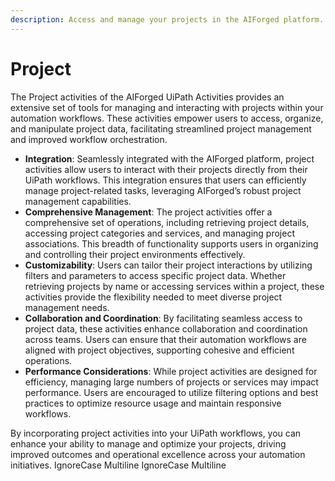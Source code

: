 ```yaml
---
description: Access and manage your projects in the AIForged platform.
---
```


# Project

The Project activities of the AIForged UiPath Activities provides an extensive set of tools for managing and interacting with projects within your automation workflows. These activities empower users to access, organize, and manipulate project data, facilitating streamlined project management and improved workflow orchestration.

* **Integration**: Seamlessly integrated with the AIForged platform, project activities allow users to interact with their projects directly from their UiPath workflows. This integration ensures that users can efficiently manage project-related tasks, leveraging AIForged’s robust project management capabilities.
* **Comprehensive Management**: The project activities offer a comprehensive set of operations, including retrieving project details, accessing project categories and services, and managing project associations. This breadth of functionality supports users in organizing and controlling their project environments effectively.
* **Customizability**: Users can tailor their project interactions by utilizing filters and parameters to access specific project data. Whether retrieving projects by name or accessing services within a project, these activities provide the flexibility needed to meet diverse project management needs.
* **Collaboration and Coordination**: By facilitating seamless access to project data, these activities enhance collaboration and coordination across teams. Users can ensure that their automation workflows are aligned with project objectives, supporting cohesive and efficient operations.
* **Performance Considerations**: While project activities are designed for efficiency, managing large numbers of projects or services may impact performance. Users are encouraged to utilize filtering options and best practices to optimize resource usage and maintain responsive workflows.

By incorporating project activities into your UiPath workflows, you can enhance your ability to manage and optimize your projects, driving improved outcomes and operational excellence across your automation initiatives.
 IgnoreCase Multiline IgnoreCase Multiline
